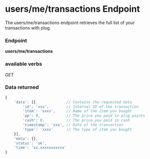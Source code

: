 # users/me/transactions Endpoint

The users/me/transactions endpoint retrieves the full list of your transactions with plug.

### Endpoint

**users/me/transactions**

### available verbs

_GET_

### Data returned

```js
{
    'data': [{              // Contains the requested data
        'id': 'xxx',        // Internal ID of the transaction
        'item': 'xxxx',     // Name of the item you bought
        'pp': 0,            // The price you paid in plug points
        'cash': 0,          // The price you paid in cash
        'timestamp': 'xxx', // Date of the transaction
        'type': 'xxxx'      // The type of item you bought
    }],
    'meta': {},
    'status': 'ok',
    'time': 'xx.xxxxxxxxxxx'
}
```